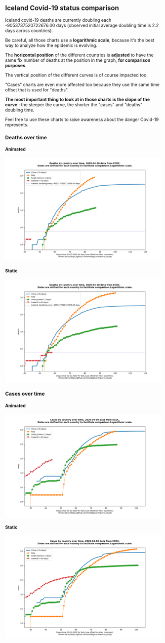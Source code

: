 ## Iceland Covid-19 status comparison 

Iceland covid-19 deaths are currently doubling each -9053737520722676.00 days (observed initial average doubling time is 2.2 days across countries).



Be careful, all those charts use a **logarithmic scale**, because it's the best way to analyze how the epidemic is evolving.
 
The **horizontal position** of the different countries is **adjusted** to have the same fix number of deaths at the position in the graph, **for comparison purposes**.

The vertical position of the different curves is of course impacted too.

"Cases" charts are even more affected too because they use the same time offset that is used for "deaths".

**The most important thing to look at in those charts is the slope of the curve** : the steeper the curve, the shorter the "cases" and "deaths" doubling time.

Feel free to use these charts to raise awareness about the danger Covid-19 represents. 


 
### Deaths over time
 
#### Animated
![Iceland covid-19 deaths animated chart](https://raw.githubusercontent.com/madlag/coronavirus_study/master/notebooks/graphs/2020-04-10/countries/Iceland/2020-04-10_Iceland_deaths.gif "Iceland covid-19 deaths animated chart")   
 
#### Static
![Iceland covid-19 deaths static chart](https://raw.githubusercontent.com/madlag/coronavirus_study/master/notebooks/graphs/2020-04-10/countries/Iceland/2020-04-10_Iceland_deaths.png "Iceland covid-19 deaths static chart")   

 
### Cases over time
 
#### Animated
![Iceland covid-19 cases animated chart](https://raw.githubusercontent.com/madlag/coronavirus_study/master/notebooks/graphs/2020-04-10/countries/Iceland/2020-04-10_Iceland_cases.gif "Iceland covid-19 cases animated chart")   
 
#### Static
![Iceland covid-19 cases static chart](https://raw.githubusercontent.com/madlag/coronavirus_study/master/notebooks/graphs/2020-04-10/countries/Iceland/2020-04-10_Iceland_cases.png "Iceland covid-19 cases static chart")   

